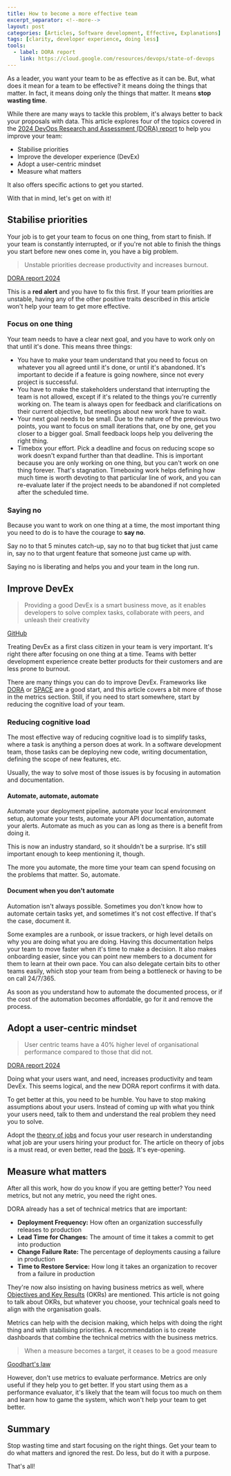```yaml
---
title: How to become a more effective team
excerpt_separator: <!--more-->
layout: post
categories: [Articles, Software development, Effective, Explanations]
tags: [clarity, developer experience, doing less]
tools:
  - label: DORA report
    link: https://cloud.google.com/resources/devops/state-of-devops
---
```


As a leader, you want your team to be as effective as it can be. But, what does it mean for a team to be effective? it means doing the things that matter. In fact, it means doing only the things that matter. It means **stop wasting time**.

While there are many ways to tackle this problem, it's always better to back your proposals with data. This article explores four of the topics covered in the [2024 DevOps Research and Assessment (DORA) report](https://cloud.google.com/resources/devops/state-of-devops) to help you improve your team:

- Stabilise priorities
- Improve the developer experience (DevEx)
- Adopt a user-centric mindset
- Measure what matters

It also offers specific actions to get you started.

With that in mind, let's get on with it!

<!--more-->

## Stabilise priorities

Your job is to get your team to focus on one thing, from start to finish. If your team is constantly interrupted, or if you're not able to finish the things you start before new ones come in, you have a big problem.

>Unstable priorities decrease productivity and increases burnout.
<p class="quote_author"><a href="https://cloud.google.com/resources/devops/state-of-devops">DORA report 2024</a></p>

This is a **red alert** and you have to fix this first. If your team priorities are unstable, having any of the other positive traits described in this article won't help your team to get more effective.

### Focus on one thing

Your team needs to have a clear next goal, and you have to work only on that until it's done. This means three things:

- You have to make your team understand that you need to focus on whatever you all agreed until it's done, or until it's abandoned. It's important to decide if a feature is going nowhere, since not every project is successful.
- You have to make the stakeholders understand that interrupting the team is not allowed, except if it's related to the things you're currently working on. The team is always open for feedback and clarifications on their current objective, but meetings about new work have to wait.
- Your next goal needs to be small. Due to the nature of the previous two points, you want to focus on small iterations that, one by one, get you closer to a bigger goal. Small feedback loops help you delivering the right thing.
- Timebox your effort. Pick a deadline and focus on reducing scope so work doesn't expand further than that deadline. This is important because you are only working on one thing, but you can't work on one thing forever. That's stagnation. Timeboxing work helps defining how much time is worth devoting to that particular line of work, and you can re-evaluate later if the project needs to be abandoned if not completed after the scheduled time.

### Saying no

Because you want to work on one thing at a time, the most important thing you need to do is to have the courage to **say no**.

Say no to that 5 minutes catch-up, say no to that bug ticket that just came in, say no to that urgent feature that someone just came up with.

Saying no is liberating and helps you and your team in the long run.

## Improve DevEx

>Providing a good DevEx is a smart business move, as it enables developers to solve complex tasks, collaborate with peers, and unleash their creativity
<p class="quote_author"><a href="https://github.blog/news-insights/research/good-devex-increases-productivity/">GitHub</a></p>

Treating DevEx as a first class citizen in your team is very important. It's right there after focusing on one thing at a time. Teams with better development experience create better products for their customers and are less prone to burnout.

There are many things you can do to improve DevEx. Frameworks like [DORA](https://dora.dev/guides/dora-metrics-four-keys/) or [SPACE](https://queue.acm.org/detail.cfm?id=3454124) are a good start, and this article covers a bit more of those in the metrics section. Still, if you need to start somewhere, start by reducing the cognitive load of your team.

### Reducing cognitive load

The most effective way of reducing cognitive load is to simplify tasks, where a task is anything a person does at work. In a software development team, those tasks can be deploying new code, writing documentation, defining the scope of new features, etc.

Usually, the way to solve most of those issues is by focusing in automation and documentation.

#### Automate, automate, automate

Automate your deployment pipeline, automate your local environment setup, automate your tests, automate your API documentation, automate your alerts. Automate as much as you can as long as there is a benefit from doing it.

This is now an industry standard, so it shouldn't be a surprise. It's still important enough to keep mentioning it, though.

The more you automate, the more time your team can spend focusing on the problems that matter. So, automate.

#### Document when you don't automate

Automation isn't always possible. Sometimes you don't know how to automate certain tasks yet, and sometimes it's not cost effective. If that's the case, document it.

Some examples are a runbook, or issue trackers, or high level details on why you are doing what you are doing. Having this documentation helps your team to move faster when it's time to make a decision. It also makes onboarding easier, since you can point new members to a document for them to learn at their own pace. You can also delegate certain bits to other teams easily, which stop your team from being a bottleneck or having to be on call 24/7/365.

As soon as you understand how to automate the documented process, or if the cost of the automation becomes affordable, go for it and remove the process.

## Adopt a user-centric mindset

>User centric teams have a 40% higher level of organisational performance compared to those that did not.
<p class="quote_author"><a href="https://cloud.google.com/resources/devops/state-of-devops">DORA report 2024</a></p>

Doing what your users want, and need, increases productivity and team DevEx. This seems logical, and the new DORA report confirms it with data.

To get better at this, you need to be humble. You have to stop making assumptions about your users. Instead of coming up with what you think your users need, talk to them and understand the real problem they need you to solve.

Adopt the [theory of jobs](https://hbr.org/2016/09/know-your-customers-jobs-to-be-done) and focus your user research in understanding what job are your users hiring your product for. The article on theory of jobs is a must read, or even better, read the [book](https://www.hbs.edu/faculty/Pages/item.aspx?num=51754). It's eye-opening.

## Measure what matters

After all this work, how do you know if you are getting better? You need metrics, but not any metric, you need the right ones.

DORA already has a set of technical metrics that are important:

- **Deployment Frequency:** How often an organization successfully releases to production
- **Lead Time for Changes:** The amount of time it takes a commit to get into production
- **Change Failure Rate:** The percentage of deployments causing a failure in production
- **Time to Restore Service:** How long it takes an organization to recover from a failure in production

They're now also insisting on having business metrics as well, where [Objectives and Key Results](https://www.whatmatters.com/okrs-explained) (OKRs) are mentioned. This article is not going to talk about OKRs, but whatever you choose, your technical goals need to align with the organisation goals.

Metrics can help with the decision making, which helps with doing the right thing and with stabilising priorities. A recommendation is to create dashboards that combine the technical metrics with the business metrics.

>When a measure becomes a target, it ceases to be a good measure
<p class="quote_author"><a href="https://en.wikipedia.org/wiki/Goodhart%27s_law">Goodhart's law</a></p>

However, don't use metrics to evaluate performance. Metrics are only useful if they help you to get better. If you start using them as a performance evaluator, it's likely that the team will focus too much on them and learn how to game the system, which won't help your team to get better.

## Summary

Stop wasting time and start focusing on the right things. Get your team to do what matters and ignored the rest. Do less, but do it with a purpose.

That's all!
